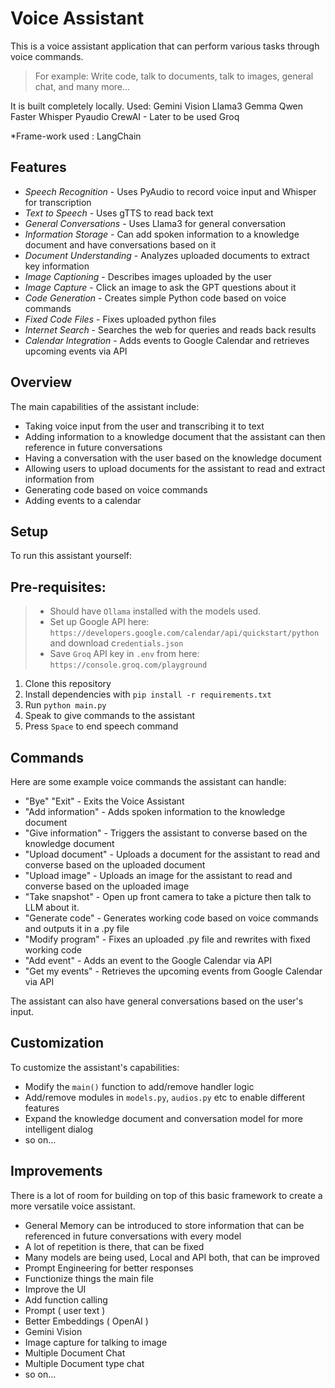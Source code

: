 # Voice Assistant

This is a voice assistant application that can perform various tasks through voice commands.

> For example: Write code, talk to documents, talk to images, general chat, and many more...

It is built completely locally.
Used:
Gemini Vision
Llama3
Gemma
Qwen
Faster Whisper
Pyaudio
CrewAI - Later to be used
Groq

\*Frame-work used : LangChain

## Features

- _Speech Recognition_ - Uses PyAudio to record voice input and Whisper for transcription
- _Text to Speech_ - Uses gTTS to read back text
- _General Conversations_ - Uses Llama3 for general conversation
- _Information Storage_ - Can add spoken information to a knowledge document and have conversations based on it
- _Document Understanding_ - Analyzes uploaded documents to extract key information
- _Image Captioning_ - Describes images uploaded by the user
- _Image Capture_ - Click an image to ask the GPT questions about it
- _Code Generation_ - Creates simple Python code based on voice commands
- _Fixed Code Files_ - Fixes uploaded python files
- _Internet Search_ - Searches the web for queries and reads back results
- _Calendar Integration_ - Adds events to Google Calendar and retrieves upcoming events via API

## Overview

The main capabilities of the assistant include:

- Taking voice input from the user and transcribing it to text
- Adding information to a knowledge document that the assistant can then reference in future conversations
- Having a conversation with the user based on the knowledge document
- Allowing users to upload documents for the assistant to read and extract information from
- Generating code based on voice commands
- Adding events to a calendar

## Setup

To run this assistant yourself:

## Pre-requisites:

> - Should have `Ollama` installed with the models used.
> - Set up Google API here: `https://developers.google.com/calendar/api/quickstart/python` and download c`redentials.json`
> - Save `Groq` API key in `.env` from here: `https://console.groq.com/playground`

1. Clone this repository
2. Install dependencies with `pip install -r requirements.txt`
3. Run `python main.py`
4. Speak to give commands to the assistant
5. Press `Space` to end speech command

## Commands

Here are some example voice commands the assistant can handle:

- "Bye" "Exit" - Exits the Voice Assistant
- "Add information" - Adds spoken information to the knowledge document
- "Give information" - Triggers the assistant to converse based on the knowledge document
- "Upload document" - Uploads a document for the assistant to read and converse based on the uploaded document
- "Upload image" - Uploads an image for the assistant to read and converse based on the uploaded image
- "Take snapshot" - Open up front camera to take a picture then talk to LLM about it.
- "Generate code" - Generates working code based on voice commands and outputs it in a .py file
- "Modify program" - Fixes an uploaded .py file and rewrites with fixed working code
- "Add event" - Adds an event to the Google Calendar via API
- "Get my events" - Retrieves the upcoming events from Google Calendar via API

The assistant can also have general conversations based on the user's input.

## Customization

To customize the assistant's capabilities:

- Modify the `main()` function to add/remove handler logic
- Add/remove modules in `models.py`, `audios.py` etc to enable different features
- Expand the knowledge document and conversation model for more intelligent dialog
- so on...

## Improvements

There is a lot of room for building on top of this basic framework to create a more versatile voice assistant.

- General Memory can be introduced to store information that can be referenced in future conversations with every model
- A lot of repetition is there, that can be fixed
- Many models are being used, Local and API both, that can be improved
- Prompt Engineering for better responses
- Functionize things the main file
- Improve the UI
- Add function calling
- Prompt ( user text )
- Better Embeddings ( OpenAI )
- Gemini Vision
- Image capture for talking to image
- Multiple Document Chat
- Multiple Document type chat
- so on...
